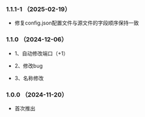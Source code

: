 ### 1.1.1-1 （2025-02-19）

- 修复config.json配置文件与源文件的字段顺序保持一致

### 1.1.0 （2024-12-06）

- 1、自动修改端口（+1）

- 2、修改bug

- 3、名称修改

### 1.0.0 （2024-11-20）

- 首次推出
